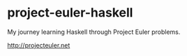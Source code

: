 project-euler-haskell
=====================

My journey learning Haskell through Project Euler problems.

http://projecteuler.net
